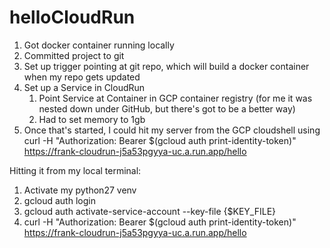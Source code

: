 # helloCloudRun
1. Got docker container running locally
2. Committed project to git
3. Set up trigger pointing at git repo, which will build a docker container when my repo gets updated
4. Set up a Service in CloudRun
    1. Point Service at Container in GCP container registry (for me it was nested down under GitHub, but there's got to be a better way)
    2. Had to set memory to 1gb
5. Once that's started, I could hit my server from the GCP cloudshell using 
            curl -H "Authorization: Bearer $(gcloud auth print-identity-token)" https://frank-cloudrun-j5a53pgyya-uc.a.run.app/hello

Hitting it from my local terminal:
1. Activate my python27 venv
2. gcloud auth login
3. gcloud auth activate-service-account --key-file {$KEY_FILE}
4. curl -H "Authorization: Bearer $(gcloud auth print-identity-token)" https://frank-cloudrun-j5a53pgyya-uc.a.run.app/hello
